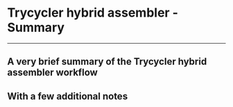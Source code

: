 # Trycycler hybrid assembler - Summary

***

## A very brief summary of the Trycycler hybrid assembler workflow
## With a few additional notes
